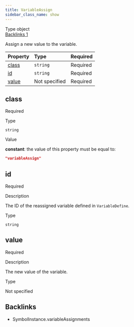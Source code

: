 ```yaml
---
title: VariableAssign
sidebar_class_name: show
---
```


<div className="section-badges">

<div className="badge type">
        <span className="label">Type</span>
        <span className="value">object</span>
      </div>

<a href="#backlinks" className="badge backlinks">
          <span className="label">Backlinks</span>
          <span className="value">1</span>
        </a>

</div>

Assign a new value to the variable.

<div className="property-preview">

<div className="property-table">

| Property        | Type          | Required                                            |
| :-------------- | :------------ | :-------------------------------------------------- |
| [class](#class) | `string`      | <span className="property-required">Required</span> |
| [id](#id)       | `string`      | <span className="property-required">Required</span> |
| [value](#value) | Not specified | <span className="property-required">Required</span> |

</div>

</div>

<div className="property">

<div className="property-heading">

## class

<span className="property-required">Required</span>

</div>

<div className="property-item">

Type

`string`

</div>

<div className="property-item">

Value

<div className="value-description">

**constant**: the value of this property must be equal to:

```json
"variableAssign"
```

</div>

</div>

</div>

<div className="property">

<div className="property-heading">

## id

<span className="property-required">Required</span>

</div>

<div className="property-item">

Description

The ID of the reassigned variable defined in `VariableDefine`.

</div>

<div className="property-item">

Type

`string`

</div>

</div>

<div className="property">

<div className="property-heading">

## value

<span className="property-required">Required</span>

</div>

<div className="property-item">

Description

The new value of the variable.

</div>

<div className="property-item">

Type

Not specified

</div>

</div>

<div id="backlinks" className="section-backlinks">

<div className="backlinks-title"><h2>Backlinks</h2></div>

<ul className="backlinks-list">

<li className="backlink">
      <Link to='/specs/vectorgraphics/symbol-instance#variableassignments'>SymbolInstance.variableAssignments</Link>
      </li>

</ul>

</div>

